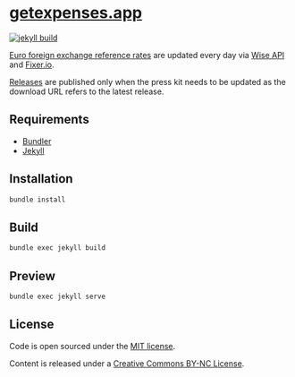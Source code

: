 # [getexpenses.app](https://getexpenses.app)

[![jekyll build](https://github.com/pixyzehn/getexpenses.app/actions/workflows/build.yml/badge.svg)](https://github.com/pixyzehn/getexpenses.app/actions/workflows/build.yml)

[Euro foreign exchange reference rates](/eurofxref) are updated every day via [Wise API](https://docs.wise.com/api-docs) and [Fixer.io](https://fixer.io).

[Releases](https://github.com/pixyzehn/getexpenses.app/releases) are published only when the press kit needs to be updated as the download URL refers to the latest release.

## Requirements

- [Bundler](https://bundler.io)
- [Jekyll](https://jekyllrb.com)

## Installation

```bash
bundle install
```

## Build

```bash
bundle exec jekyll build
```

## Preview

```bash
bundle exec jekyll serve
```

## License

Code is open sourced under the [MIT license](LICENSE).

Content is released under a [Creative Commons BY-NC License](http://creativecommons.org/licenses/by-nc/4.0/).
